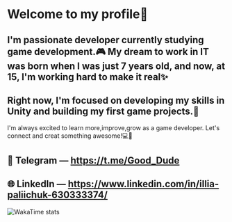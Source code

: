 # Welcome to my profile👋
##  I'm passionate developer currently studying game development.🎮 My dream to work in IT was born when I was just 7 years old, and now, at 15, I'm working hard to make it real✨
## Right now, I'm focused on developing my skills in Unity and building my first game projects.🚀
 I'm always excited to learn more,improve,grow as a game developer.
 Let's connect and creat something  awesome!💻🧠

## 📲 Telegram — https://t.me/Good_Dude
## 🌐 LinkedIn — https://www.linkedin.com/in/illia-paliichuk-630333374/



 ![WakaTime stats](https://github-readme-stats.vercel.app/api/wakatime?username=Noctrel&range=last_7_days&langs_count=5&theme=dark)


<!--
**Noctrel/Noctrel** is a ✨ _special_ ✨ repository because its `README.md` (this file) appears on your GitHub profile.

Here are some ideas to get you started:

- 🔭 I’m currently working on ...
- 🌱 I’m currently learning ...
- 👯 I’m looking to collaborate on ...
- 🤔 I’m looking for help with ...
- 💬 Ask me about ...
- 📫 How to reach me: ...
- 😄 Pronouns: ...
- ⚡ Fun fact: ...
-->
